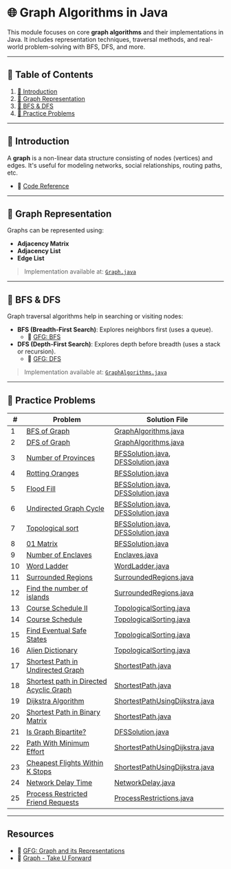 # 🌐 Graph Algorithms in Java

This module focuses on core **graph algorithms** and their implementations in Java. It includes representation
techniques, traversal methods, and real-world problem-solving with BFS, DFS, and more.

---

## 📑 Table of Contents

1. [📘 Introduction](#-introduction)
2. [🧱 Graph Representation](#-graph-representation)
3. [🔄 BFS & DFS](#-bfs--dfs)
4. [🧪 Practice Problems](#-practice-problems)

---

## 📘 Introduction

A **graph** is a non-linear data structure consisting of nodes (vertices) and edges. It's useful for modeling networks,
social relationships, routing paths, etc.

- 📂 [Code Reference](./Graph.java)

---

## 🧱 Graph Representation

Graphs can be represented using:

- **Adjacency Matrix**
- **Adjacency List**
- **Edge List**

> Implementation available at: [`Graph.java`](./Graph.java)

---

## 🔄 BFS & DFS

Graph traversal algorithms help in searching or visiting nodes:

- **BFS (Breadth-First Search)**: Explores neighbors first (uses a queue).
    - 📖 [GFG: BFS](https://www.geeksforgeeks.org/breadth-first-search-or-bfs-for-a-graph/)
- **DFS (Depth-First Search)**: Explores depth before breadth (uses a stack or recursion).
    - 📖 [GFG: DFS](https://www.geeksforgeeks.org/depth-first-traversal-for-a-graph/)

> Implementation available at: [`GraphAlgorithms.java`](./GraphAlgorithms.java)

---

## 🧪 Practice Problems

| #  | Problem                                                                                                                              | Solution File                                                                  |
|----|--------------------------------------------------------------------------------------------------------------------------------------|--------------------------------------------------------------------------------|
| 1  | [BFS of Graph](https://www.geeksforgeeks.org/problems/bfs-traversal-of-graph/1)                                                      | [GraphAlgorithms.java](./GraphAlgorithms.java)                                 |
| 2  | [DFS of Graph](https://www.geeksforgeeks.org/problems/depth-first-traversal-for-a-graph/1)                                           | [GraphAlgorithms.java](./GraphAlgorithms.java)                                 |
| 3  | [Number of Provinces](https://leetcode.com/problems/number-of-provinces/)                                                            | [BFSSolution.java](./BFSSolution.java), [DFSSolution.java](./DFSSolution.java) |
| 4  | [Rotting Oranges](https://leetcode.com/problems/rotting-oranges/)                                                                    | [BFSSolution.java](./BFSSolution.java)                                         |
| 5  | [Flood Fill](https://leetcode.com/problems/flood-fill/)                                                                              | [BFSSolution.java](./BFSSolution.java), [DFSSolution.java](./DFSSolution.java) |
| 6  | [Undirected Graph Cycle](https://www.geeksforgeeks.org/problems/detect-cycle-in-an-undirected-graph/1)                               | [BFSSolution.java](./BFSSolution.java), [DFSSolution.java](./DFSSolution.java) |
| 7  | [Topological sort](https://www.geeksforgeeks.org/problems/topological-sort/1)                                                        | [BFSSolution.java](./BFSSolution.java), [DFSSolution.java](./DFSSolution.java) |                                                                   |
| 8  | [01 Matrix](https://leetcode.com/problems/01-matrix/)                                                                                | [BFSSolution.java](./BFSSolution.java)                                         |
| 9  | [Number of Enclaves](https://leetcode.com/problems/number-of-enclaves/)                                                              | [Enclaves.java](./Enclaves.java)                                               |
| 10 | [Word Ladder](https://leetcode.com/problems/word-ladder/)                                                                            | [WordLadder.java](./WordLadder.java)                                           |
| 11 | [Surrounded Regions](https://leetcode.com/problems/surrounded-regions/)                                                              | [SurroundedRegions.java](./SurroundedRegions.java)                             |
| 12 | [Find the number of islands](https://www.geeksforgeeks.org/problems/find-the-number-of-islands/1)                                    | [SurroundedRegions.java](./SurroundedRegions.java)                             |
| 13 | [Course Schedule II](https://leetcode.com/problems/course-schedule-ii/)                                                              | [TopologicalSorting.java](./TopologicalSorting.java)                           |
| 14 | [Course Schedule](https://leetcode.com/problems/course-schedule/)                                                                    | [TopologicalSorting.java](./TopologicalSorting.java)                           |
| 15 | [Find Eventual Safe States](https://leetcode.com/problems/find-eventual-safe-states/)                                                | [TopologicalSorting.java](./TopologicalSorting.java)                           |                                                                                |
| 16 | [Alien Dictionary](https://www.geeksforgeeks.org/problems/alien-dictionary/1)                                                        | [TopologicalSorting.java](./TopologicalSorting.java)                           |                                                                                |
| 17 | [Shortest Path in Undirected Graph](https://www.geeksforgeeks.org/problems/shortest-path-in-undirected-graph-having-unit-distance/1) | [ShortestPath.java](./ShortestPath.java)                                       |
| 18 | [Shortest path in Directed Acyclic Graph](https://www.geeksforgeeks.org/problems/shortest-path-in-undirected-graph/1)                | [ShortestPath.java](./ShortestPath.java)                                       |
| 19 | [Dijkstra Algorithm](https://www.geeksforgeeks.org/problems/implementing-dijkstra-set-1-adjacency-matrix/1)                          | [ShortestPathUsingDijkstra.java](./ShortestPathUsingDijkstra.java)             |
| 20 | [Shortest Path in Binary Matrix](https://leetcode.com/problems/shortest-path-in-binary-matrix/)                                      | [ShortestPath.java](./ShortestPath.java)                                       |
| 21 | [Is Graph Bipartite?](https://leetcode.com/problems/is-graph-bipartite/)                                                             | [DFSSolution.java](./DFSSolution.java)                                         |
| 22 | [Path With Minimum Effort](https://leetcode.com/problems/path-with-minimum-effort/)                                                  | [ShortestPathUsingDijkstra.java](./ShortestPathUsingDijkstra.java)             |
| 23 | [Cheapest Flights Within K Stops](https://leetcode.com/problems/cheapest-flights-within-k-stops/)                                    | [ShortestPathUsingDijkstra.java](./ShortestPathUsingDijkstra.java)             |
| 24 | [Network Delay Time](https://leetcode.com/problems/network-delay-time/)                                                              | [NetworkDelay.java](./NetworkDelay.java)                                       |
| 25 | [Process Restricted Friend Requests](https://leetcode.com/problems/process-restricted-friend-requests/)                              | [ProcessRestrictions.java](./ProcessRestrictions.java)                         |

---

## Resources

- 📖 [GFG: Graph and its Representations](https://www.geeksforgeeks.org/dsa/graph-and-its-representations/)
- 📖 [Graph - Take U Forward](https://takeuforward.org/graph/introduction-to-graph/)